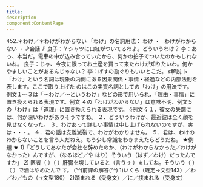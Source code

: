 ```yaml
---
title:
description
component:ContentPage
---
```



452.＊わけ／＊わけがわからない
「わけ」の名詞用法： わけ ・
  わけがわからない ・
♪会話 ♪
良子：Ｙシャツに口紅がついてるわよ。どういうわけ？
李：あっ、本当だ。電車の中が込み合っていたから、何かの拍子でついたのかもしれないね。
良子：じゃ、今夜に限ってお土産を買って来たわけが知りたいわ。何かやましいことがあるんじゃない？
李：げすの勘ぐりもいいとこだ。
♯解説 ♭
「わけ」という名詞は現象の内側にある因果関係・事情・経過などの内部法則を表します。ここで取り上げた
のはこの実質名詞としての「わけ」の用法です。 例文１～３は「～わけ／～というわけ」などの形で用いられ、「理由・事情」に置き換えられる表現です。例文
４の「わけがわからない」は意味不明、例文５の「わけ」は「道理」に置き換えられる表現です。
§例文 §
１．彼女の失踪には、何か深いわけがありそうですね。
２．どういうわけか、最近彼は全く顔を見せなくなった。
３．わけあって詳しい事情は申し上げられないのですが、実は・・・。
４．君の話は支離滅裂で、わけがわかりません。
５．君は、わけのわからないことを言う人だねえ。もう少し常識をわきまえたらどうだね。
★例題 ★
1)「どうしてあなたが会社を辞めたのか、（わけがわからなかった／わけがなかった）んですが、（なるほど／や
はり）そういう（はず／わけ）だったんですか」
2) 医者（ ）（ ）肝臓を壊していると（言う→ ）ましてね。そういう（ ）（ ）で酒はやめたんで す。
(^^)前課の解答(^^)
1)いくら（既定→文型143）／わ／わ／もの（→文型180）
2)踏まれる（受身文）／に／挟まれる（受身文）
